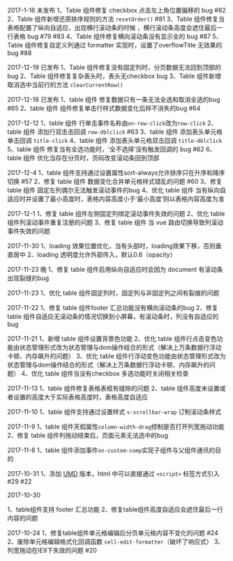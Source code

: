 2017-1-16 未发布
1、Table 组件修复 checkbox 点击左上角位置偏移的 bug #82
2、Table 组件新增还原排序规则的方法 `resetOrder()` #81
3、Table 组件修复当表格配置了纵向自适应，出现横行滚动条的时候 ，横行滚动条高度会遮住最后一行表格 bug #79 #83
4、Table 组件修复横向滚动条没有显示全的 bug #87
5、Table 组件修复自定义列通过 formatter 实现时，设置了overflowTitle 无效果的 bug #88


2017-12-19 已发布
1、Table 组件修复没有固定列时，分页数据无法回到顶部的bug
2、Table 组件修复复杂表头时，表头无checkbox bug
3、Table 组件新增取消选中当前行的方法 `clearCurrentRow()`

2017-12-18 已发布
1、table 组件 修复数据只有一条无法全选和取消全选的bug #65
2、table 组件 组件修复单击行样式数据变化后样不消失的bug #64

2017-12-12
1、table 组件 行单击事件名称由`on-row-click`改为`row-click`
2、table 组件 添加行双击击回调 `row-dblclick` #63
3、table 组件 添加表头单元格单击回调 `title-click`
4、table 组件 添加表头单元格双击回调 `title-dblclick`
5、table 组件 修复当有全选功能时，‘全不选择’没有触发回调的 bug #62
6、table 组件 优化当存在分页时，页码改变滚动条回到顶部

2017-12-4
1、table 组件支持通过设置属性sort-always允许排序只在升序和降序切换 #57
2、修复 table 组件 数据变化合并单元格样式错乱的问题 #60
3、修复 table 组件 固定左列偶尔无法触发滚动事件的bug
4、优化 table 组件 当有纵向自适应时并设置了最小高度时，表格内容高度小于‘最小高度’则以表格内容高度为准

2017-12-1
1、修复 table 组件左侧固定列绑定滚动事件失效的问题
2、优化 table 组件列滚动事件重复注册的问题
3、修复 table 组件 当 vue 路由切换导致列滚动事件失效的问题

2017-11-30
1、loading 效果位置优化，当有头部时，loading效果下移，否则垂直居中
2、loading 透明度允许外部传入，默认0.6（opacity）

2017-11-23 晚
1、修复 table 组件启用纵向自适应时会因为 document 有滚动条出现裂缝的bug

2017-11-23
1、优化 table 组件固定列时，固定列与非固定列之间有裂痕的问题

2017-11-22
1、修复 table 组件footer 汇总功能没有横向滚动条的bug
2、修复 table 组件自适应无滚动条的情况切换到小屏幕，有滚动条时，列没有自适应的bug



2017-11-21
1、新增 table 组件设置背景色功能
2、优化 table 组件行点击变色功能由状态管理形式改为状态管理与dom操作结合的形式（解决上万条数据行浮动卡顿、内存飙升的问题）
3、优化 table 组件行浮动变色功能由状态管理形式改为状态管理与dom操作结合的形式（解决上万条数据行浮动卡顿、内存飙升的问题）
4、优化 table 组件当没有checkbox 多选功能时关闭相关检查

2017-11-13
1、table 组件修复表格表框有缝隙的问题
2、table 组件高度未设置或者设置的高度大于实际表格高度时，表格高度自适应

2017-11-10
1、table 组件支持通过设置样式 `v-scrollbar-wrap` 订制滚动条样式

2017-11-9
1、table 组件天假属性`column-width-drag`控制是否打开列宽拖动功能
2、修复 table 组件列拖动结束后，页面元素无法选中的bug

2017-11-8
1、table 组件添加事件`on-custom-comp`实现子组件与父组件通讯的目的

2017-10-31
1、添加 [UMD](https://github.com/umdjs/umd) 版本，html 中可以直接通过 `<script>` 标签方式引入 #29 #22

2017-10-30

1、table组件支持 footer 汇总功能
2、修复table组件高度自适应会遮住最后一行内容的问题

2017-10-24
1、修复table组件单元格编辑后分页单元格内容不变化的问题 #24
2、废除单元格编辑格式化回调函数 `cell-edit-formatter`（破坏了响应式）
3、列宽拖动在IE9下失效的问题 #20
